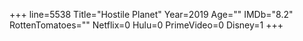 +++
line=5538
Title="Hostile Planet"
Year=2019
Age=""
IMDb="8.2"
RottenTomatoes=""
Netflix=0
Hulu=0
PrimeVideo=0
Disney=1
+++

